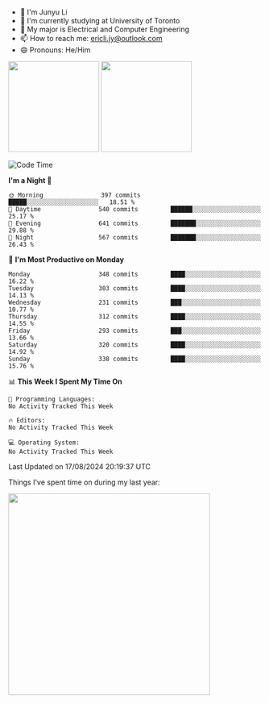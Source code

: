 ### 
- 👨 I'm Junyu Li
- 📖 I'm currently studying at University of Toronto
- 🌱 My major is Electrical and Computer Engineering
- 📫 How to reach me: ericli.jy@outlook.com
- 😄 Pronouns: He/Him

<p align="left">  
  <img height="180em" src="https://github-readme-stats-sigma-five-48.vercel.app/api?username=ericjyli&theme=tokyonight&show_icons=true&count_private=true&include_orgs=true" />
  <img height="180em" src="https://github-readme-stats-sigma-five-48.vercel.app/api/top-langs/?username=ericjyli&theme=tokyonight&count_private=true&include_orgs=true&include_orgs=true&layout=compact" />
</p>

<!--START_SECTION:waka-->
![Code Time](http://img.shields.io/badge/Code%20Time-482%20hrs%2012%20mins-blue)

**I'm a Night 🦉** 

```text
🌞 Morning                397 commits         █████░░░░░░░░░░░░░░░░░░░░   18.51 % 
🌆 Daytime                540 commits         ██████░░░░░░░░░░░░░░░░░░░   25.17 % 
🌃 Evening                641 commits         ███████░░░░░░░░░░░░░░░░░░   29.88 % 
🌙 Night                  567 commits         ███████░░░░░░░░░░░░░░░░░░   26.43 % 
```
📅 **I'm Most Productive on Monday** 

```text
Monday                   348 commits         ████░░░░░░░░░░░░░░░░░░░░░   16.22 % 
Tuesday                  303 commits         ████░░░░░░░░░░░░░░░░░░░░░   14.13 % 
Wednesday                231 commits         ███░░░░░░░░░░░░░░░░░░░░░░   10.77 % 
Thursday                 312 commits         ████░░░░░░░░░░░░░░░░░░░░░   14.55 % 
Friday                   293 commits         ███░░░░░░░░░░░░░░░░░░░░░░   13.66 % 
Saturday                 320 commits         ████░░░░░░░░░░░░░░░░░░░░░   14.92 % 
Sunday                   338 commits         ████░░░░░░░░░░░░░░░░░░░░░   15.76 % 
```


📊 **This Week I Spent My Time On** 

```text
💬 Programming Languages: 
No Activity Tracked This Week

🔥 Editors: 
No Activity Tracked This Week

💻 Operating System: 
No Activity Tracked This Week
```


 Last Updated on 17/08/2024 20:19:37 UTC
<!--END_SECTION:waka-->

<p> Things I've spent time on during my last year: </p>
<img height="400em" src="https://github-readme-stats-git-master-ericjyli.vercel.app/api/wakatime?username=ericjyli&layout=compact&theme=tokyonight" />

<!--
Here are some ideas to get you started:

- 🔭 I’m currently working on ...
- 🌱 I’m currently learning ...
- 👯 I’m looking to collaborate on ...
- 🤔 I’m looking for help with ...
- 💬 Ask me about ...
- 📫 How to reach me: ...
- 😄 Pronouns: ...
- ⚡ Fun fact: ...
-->
